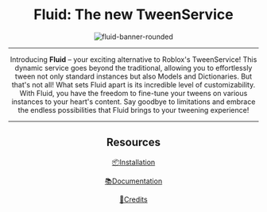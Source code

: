 <div align="center">

# Fluid: The new TweenService

![fluid-banner-rounded](https://github.com/monke-mob/fluid/assets/76853738/f8971742-8b0d-45ea-9d06-6a45a5e92cb5)

<hr>

Introducing **Fluid** – your exciting alternative to Roblox's TweenService! This dynamic service goes beyond the traditional, allowing you to effortlessly tween not only standard instances but also Models and Dictionaries. But that's not all! What sets Fluid apart is its incredible level of customizability. With Fluid, you have the freedom to fine-tune your tweens on various instances to your heart's content. Say goodbye to limitations and embrace the endless possibilities that Fluid brings to your tweening experience!

<hr>

## Resources
[📦Installation](monke-mob.github.io/fluid/tutorials/#installation)

[📚Documentation](monke-mob.github.io/fluid/tutorials/)

[🧑Credits](#credits)

</div>